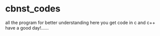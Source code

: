 # cbnst_codes
all the program for better understanding
here you get code in c and c++
have a good day!......
